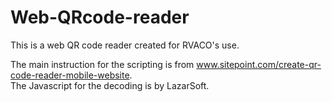 # Web-QRcode-reader
This is a web QR code reader created for RVACO's use.

The main instruction for the scripting is from www.sitepoint.com/create-qr-code-reader-mobile-website. <br/>
The Javascript for the decoding is by LazarSoft. 
